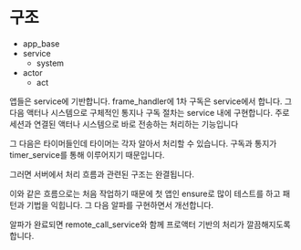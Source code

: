 # 구조 

- app_base 
- service 
  - system 
- actor 
  - act 

앱들은 service에 기반합니다. frame_handler에 1차 구독은 service에서 합니다. 그 다음 
액터나 시스템으로 구체적인 통지나 구독 절차는 service 내에 구현합니다. 
주로 세션과 연결된 액터나 시스템으로 바로 전송하는 처리하는 기능입니다 

그 다음은 타이머들인데 타이머는 각자 알아서 처리할 수 있습니다. 구독과 통지가 
timer_service를 통해 이루어지기 때문입니다. 

그러면 서버에서 처리 흐름과 관련된 구조는 완결됩니다. 

이와 같은 흐름으로는 처음 작업하기 때문에 첫 앱인 ensure로 많이 테스트를 하고 
패턴과 기법을 익힙니다. 그 다음 알파를 구현하면서 개선합니다. 

알파가 완료되면 remote_call_service와 함께 프로액터 기반의 처리가 깔끔해지도록 
합니다. 


